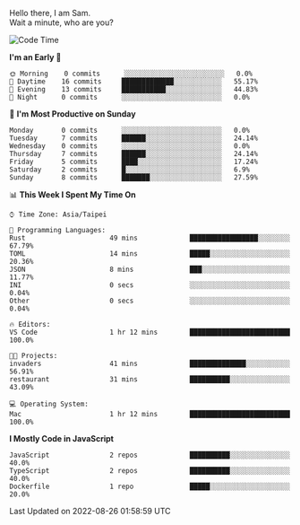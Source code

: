 Hello there, I am Sam.  
Wait a minute, who are you?
  
<!--START_SECTION:waka-->
![Code Time](http://img.shields.io/badge/Code%20Time-1%20hr%2015%20mins-blue)

**I'm an Early 🐤** 

```text
🌞 Morning    0 commits      ░░░░░░░░░░░░░░░░░░░░░░░░░   0.0% 
🌆 Daytime    16 commits     █████████████░░░░░░░░░░░░   55.17% 
🌃 Evening    13 commits     ███████████░░░░░░░░░░░░░░   44.83% 
🌙 Night      0 commits      ░░░░░░░░░░░░░░░░░░░░░░░░░   0.0%

```
📅 **I'm Most Productive on Sunday** 

```text
Monday       0 commits      ░░░░░░░░░░░░░░░░░░░░░░░░░   0.0% 
Tuesday      7 commits      ██████░░░░░░░░░░░░░░░░░░░   24.14% 
Wednesday    0 commits      ░░░░░░░░░░░░░░░░░░░░░░░░░   0.0% 
Thursday     7 commits      ██████░░░░░░░░░░░░░░░░░░░   24.14% 
Friday       5 commits      ████░░░░░░░░░░░░░░░░░░░░░   17.24% 
Saturday     2 commits      █░░░░░░░░░░░░░░░░░░░░░░░░   6.9% 
Sunday       8 commits      ███████░░░░░░░░░░░░░░░░░░   27.59%

```


📊 **This Week I Spent My Time On** 

```text
⌚︎ Time Zone: Asia/Taipei

💬 Programming Languages: 
Rust                     49 mins             █████████████████░░░░░░░░   67.79% 
TOML                     14 mins             █████░░░░░░░░░░░░░░░░░░░░   20.36% 
JSON                     8 mins              ███░░░░░░░░░░░░░░░░░░░░░░   11.77% 
INI                      0 secs              ░░░░░░░░░░░░░░░░░░░░░░░░░   0.04% 
Other                    0 secs              ░░░░░░░░░░░░░░░░░░░░░░░░░   0.04%

🔥 Editors: 
VS Code                  1 hr 12 mins        █████████████████████████   100.0%

🐱‍💻 Projects: 
invaders                 41 mins             ██████████████░░░░░░░░░░░   56.91% 
restaurant               31 mins             ██████████░░░░░░░░░░░░░░░   43.09%

💻 Operating System: 
Mac                      1 hr 12 mins        █████████████████████████   100.0%

```

**I Mostly Code in JavaScript** 

```text
JavaScript               2 repos             ██████████░░░░░░░░░░░░░░░   40.0% 
TypeScript               2 repos             ██████████░░░░░░░░░░░░░░░   40.0% 
Dockerfile               1 repo              █████░░░░░░░░░░░░░░░░░░░░   20.0%

```



 Last Updated on 2022-08-26 01:58:59 UTC
<!--END_SECTION:waka-->
